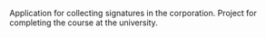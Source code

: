 Application for collecting signatures in the corporation. Project for completing the course at the university.
